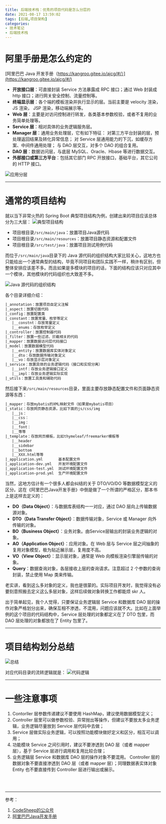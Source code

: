 ```yaml
---
title: 后端技术栈：优秀的项目代码是怎么分层的
date: 2021-08-17 13:59:02
tags: [后端,项目架构]
categories:
- 技术笔记
- 后端技术栈
---
```






# 阿里手册是怎么约定的
[阿里巴巴 Java 开发手册（https://kangroo.gitee.io/ajcg/#/）](https://kangroo.gitee.io/ajcg/#/)


<!--more-->

- **开放接口层**：可直接封装 Service 方法暴露成 RPC 接口；通过 Web 封装成 http 接口；进行网关安全控制、流量控制等。
- **终端显示层**：各个端的模板渲染并执行显示的层。当前主要是 velocity 渲染，JS 渲染， JSP 渲染，移动端展示等。
- **Web 层**：主要是对访问控制进行转发，各类基本参数校验，或者不复用的业务简单处理等。
- **Service 层**：相对具体的业务逻辑服务层。
- **Manager 层**：通用业务处理层，它有如下特征：
对第三方平台封装的层，预处理返回结果及转化异常信息；
对 Service 层通用能力的下沉，如缓存方案、中间件通用处理；
与 DAO 层交互，对多个 DAO 的组合复用。
- **DAO 层**：数据访问层，与底层 MySQL、Oracle、Hbase 等进行数据交互。
- **外部接口或第三方平台**：包括其它部门 RPC 开放接口，基础平台，其它公司的 HTTP 接口。

![应用分层](/images/后端技术栈_优秀的项目代码是怎么分层的/应用分层.png)



------
# 通常的项目结构
就以当下非常火热的 Spring Boot 典型项目结构为例，创建出来的项目应该总体分为三大层：
![典型项目结构](/images/后端技术栈_优秀的项目代码是怎么分层的/典型项目结构.png)

- 项目根目录`/src/main/java`：放置项目Java源代码
- 项目根目录`/src/main/resources`：放置项目静态资源和配置文件
- 项目根目录`/src/test/java`：放置项目测试用例代码

而位于`/src/main/java`目录下的 Java 源代码的组织结构大家比较关心，这地方也只能给出一个通常典型的结构，毕竟不同项目和团队实践不一样，稍许有区别，但整体安排应该差不多。而且如果是多模块的项目的话，下面的结构应该只对应其中一个模块，其他模块的代码组织也大致差不多。

![Java 源代码的组织结构](/images/后端技术栈_优秀的项目代码是怎么分层的/Java源代码的组织结构.png)

各个目录详细介绍：

```xml
|_annotation：放置项目自定义注解
|_aspect：放置切面代码
|_config：放置配置类
|_constant：放置常量、枚举等定义
   |__constnt：存放常量定义
   |__enums：存放枚举定义
|_controller：放置控制器代码
|_filter：放置一些过滤、拦截相关的代码
|_mapper：放置数据访问层代码接口
|_model：放置数据模型代码
   |__entity：放置数据库实体对象定义
   |__dto：存放数据传输对象定义
   |__vo：存放显示层对象定义
|_service：放置具体的业务逻辑代码（接口和实现分离）
   |__intf：存放业务逻辑接口定义
   |__impl：存放业务逻辑实际实现
|_utils：放置工具类和辅助代码
```


然后接下来`/src/main/resources`目录，里面主要存放静态配置文件和页面静态资源等东西：

```xml
|_mapper：存放mybatis的XML映射文件（如果是mybatis项目）
|_static：存放网页静态资源，比如下面的js/css/img
   |__js：
   |__css：
   |__img：
   |__font：
   |__等等
|_template：存放网页模板，比如thymeleaf/freemarker模板等
   |__header
   |__sidebar
   |__bottom
   |__XXX.html等等
|_application.yml       基本配置文件
|_application-dev.yml   开发环境配置文件
|_application-test.yml  测试环境配置文件
|_application-prod.yml  生产环境配置文件
```

当然，这地方估计有一个很多人都会纠结的关于 DTO/VO/DO 等数据模型定义的区分。这在《阿里巴巴Java开发手册》中倒是做了一个所谓的严格区分，那本书上是这样去定义的：

- **DO（Data Object）**：与数据库表结构一一对应，通过 DAO 层向上传输数据源对象。
- **DTO（Data Transfer Object）**：数据传输对象，Service 或 Manager 向外传输的对象。
- **BO（Business Object）**：业务对象。由Service层输出的封装业务逻辑的对象。
- **AO（Application Object）**：应用对象。在 Web 层与 Service 层之间抽象的复用对象模型，极为贴近展示层，复用度不高。
- **VO（View Object）**：显示层对象，通常是 Web 向模板渲染引擎层传输的对象。
- **Query**：数据查询对象，各层接收上层的查询请求。注意超过 2 个参数的查询封装，禁止使用 Map 类来传输。


老实讲，看到这么多对象的定义，我也是很蒙的。实际项目开发时，我觉得没有必要刻意照搬去定义这么多层对象，这样后续做对象转换工作都能烦 skr 人。

出于简单起见，我个人觉得，只要保证业务逻辑层 Service 和数据库 DAO 层的操作对象严格划分出来，确保互相不渗透，不混用，问题应该就不大。比如在上面举例的这个项目的代码结构中，Service 层处理的对象都定义在了 DTO 包里，而 DAO 层处理的对象都放在了 Entity 包里了。

------
# 项目结构划分总结
![总结](/images/后端技术栈_优秀的项目代码是怎么分层的/总结.png)

对应代码目录的流转逻辑就是：
![代码逻辑](/images/后端技术栈_优秀的项目代码是怎么分层的/代码逻辑.png)


-----
# 一些注意事项
1. Contorller 层参数传递建议不要使用 HashMap，建议使用数据模型定义；
2. Controller 层里可以做参数校验、异常抛出等操作，但建议不要放太多业务逻辑，业务逻辑尽量放到 Service 层代码中去做；
3. Service 层做实际业务逻辑，可以按照功能模块做好定义和区分，相互可以调用；
4. 功能模块 Service 之间引用时，建议不要渗透到 DAO 层（或者 mapper 层），基于 Service 层进行调用和复用比较合理；
5. 业务逻辑层 Service 和数据库 DAO 层的操作对象不要混用。 Controller 层的数据对象不要直接渗透到 DAO 层（或者 mapper 层）；同理数据表实体对象 Entity 也不要直接传到 Controller 层进行输出或展示。

<br/><br/>

-----
参考：
1. [CodeSheep的公众号](https://mp.weixin.qq.com/s?__biz=MzU4ODI1MjA3NQ==&mid=2247504977&idx=2&sn=477e70d58d7d8eaa526fa1cdc06a0f8a&chksm=fddd0295caaa8b8341d4f4b39ec60df44865d9251d6dd77f41dea6c2829d8e075a083ed21ebf&mpshare=1&scene=23&srcid=0831lx40ax2sxK3Qm789P4bj&sharer_sharetime=1630392151403&sharer_shareid=90de416a9fd907a1fb3174e6a5a27440#rd)
2. [阿里巴巴Java开发手册](https://kangroo.gitee.io/ajcg/#/)


<br/><br/><br/><br/>
